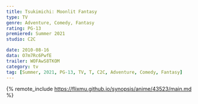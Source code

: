 ```yaml
---
title: Tsukimichi: Moonlit Fantasy
type: TV
genre: Adventure, Comedy, Fantasy
rating: PG-13
premiered: Summer 2021
studio: C2C

date: 2010-08-16
data: O7m7Rc6PwfE
trailer: WOFAwS8TKOM
category: tv
tag: [Summer, 2021, PG-13, TV, T, C2C, Adventure, Comedy, Fantasy]
---
```

{% remote_include https://flixmu.github.io/synopsis/anime/43523/main.md %}
